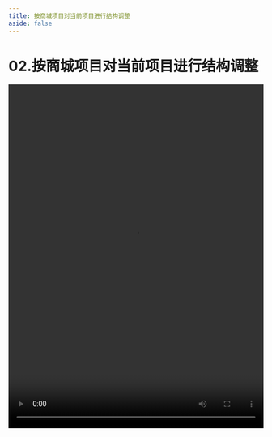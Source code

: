 ```yaml
---
title: 按商城项目对当前项目进行结构调整
aside: false
---
```


# 02.按商城项目对当前项目进行结构调整

<video autoplay src="http://qn.chinavanes.com/nodejs/module-8/02.按商城项目对当前项目进行结构调整.mp4" controls controlsList="nodownload" width="100%" height="680"/>

